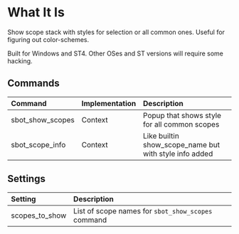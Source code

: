 # What It Is
Show scope stack with styles for selection or all common ones. Useful for figuring out color-schemes.

Built for Windows and ST4. Other OSes and ST versions will require some hacking.

## Commands
| Command                  | Implementation | Description |
|:--------                 |:-------        |:-------     |
| sbot_show_scopes         | Context        | Popup that shows style for all common scopes |
| sbot_scope_info          | Context        | Like builtin show_scope_name but with style info added |

## Settings
| Setting                  | Description |
|:--------                 |:-------     |
| scopes_to_show           | List of scope names for `sbot_show_scopes` command |
